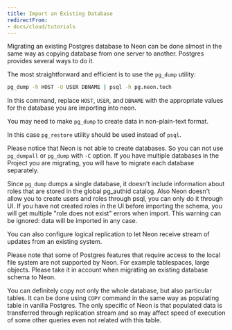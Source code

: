 ```yaml
---
title: Import an Existing Database
redirectFrom: 
- docs/cloud/tutorials
---
```


Migrating an existing Postgres database to Neon can be done almost in the same way
as copying database from one server to another. Postgres provides several ways to do it.

The most straightforward and efficient is to use the `pg_dump` utility:

```bash
pg_dump -h HOST -U USER DBNAME | psql -h pg.neon.tech
```

In this command, replace `HOST`, `USER`, and `DBNAME` with the appropriate values for the database you are importing into neon.

You may need to make `pg_dump` to create data in non-plain-text format.

In this case `pg_restore` utility should be used instead of `psql`.

Please notice that Neon is not able to create databases. So you can not use `pg_dumpall` or
`pg_dump` with `-C` option. If you have multiple databases in the Project you are migrating, you will have to migrate each database separately.

Since `pg_dump` dumps a single database, it doesn't include information about roles that are stored in the global pg_authid catalog. Also Neon doesn't allow you to create users and roles through psql, you can only do it through UI. If you have not created roles in the UI before importing the schema, you will get multiple "role does not exist" errors when import. This warning can be ignored: data will be imported in any case.

You can also configure logical replication to let Neon receive stream of updates from an existing system.

Please note that some of Postgres features that require access to the local file system are not supported by Neon. For example tablespaces, large objects. Please take it in account when migrating an existing database schema to Neon.

You can definitely copy not only the whole database, but also particular tables. It can be done using `COPY` command in the same way as populating table in vanilla Postgres. The only specific of Neon is that populated data is transferred through replication stream and so may affect speed of execution of some other queries even not related with this table.
